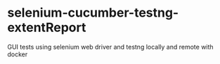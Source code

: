 # selenium-cucumber-testng-extentReport
GUI tests using selenium web driver and testng locally and remote with docker
